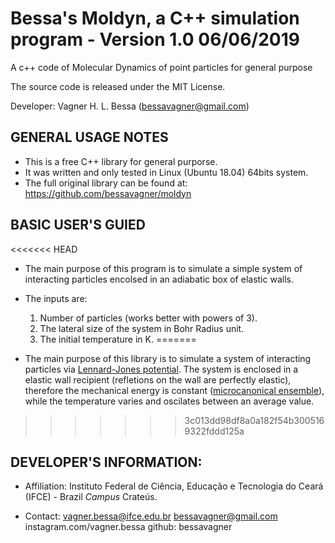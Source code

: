 # Bessa's Moldyn, a C++ simulation program - Version 1.0 06/06/2019
A c++ code of Molecular Dynamics of point particles for general purpose

The source code is released under the MIT License.

Developer: Vagner H. L. Bessa (bessavagner@gmail.com)

## GENERAL USAGE NOTES

- This is a free C++ library for general purporse.
- It was written and only tested in Linux (Ubuntu 18.04) 64bits system.
- The full original library can be found at:
    https://github.com/bessavagner/moldyn

## BASIC USER'S GUIED

<<<<<<< HEAD
- The main purpose of this program is to simulate a simple system of interacting particles encolsed in an adiabatic box of elastic walls.

- The inputs are:
    1. Number of particles (works better with powers of 3).
    2. The lateral size of the system in Bohr Radius unit.
    3. The initial temperature in K.
=======
- The main purpose of this library is to simulate a system of interacting particles via [Lennard-Jones potential](https://en.wikipedia.org/wiki/Lennard-Jones_potential). The system is enclosed in a elastic wall recipient (refletions on the wall are perfectly elastic), therefore the mechanical energy is constant ([microcanonical ensemble](https://en.wikipedia.org/wiki/Microcanonical_ensemble)), while the temperature varies and oscilates between an average value.
>>>>>>> 3c013dd98df8a0a182f54b3005169322fddd125a

## DEVELOPER'S INFORMATION:

- Affiliation: Instituto Federal de Ciência, Educação e Tecnologia do Ceará (IFCE) - Brazil
			   *Campus* Crateús.

- Contact:	   vagner.bessa@ifce.edu.br
               bessavagner@gmail.com
			   instagram.com/vagner.bessa
			   github: bessavagner
